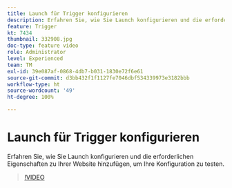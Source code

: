 ```yaml
---
title: Launch für Trigger konfigurieren
description: Erfahren Sie, wie Sie Launch konfigurieren und die erforderlichen Eigenschaften zu Ihrer Website hinzufügen, um Ihre Konfiguration zu testen.
feature: Trigger
kt: 7434
thumbnail: 332908.jpg
doc-type: feature video
role: Administrator
level: Experienced
team: TM
exl-id: 39e087af-0868-4db7-b031-1830e72f6e61
source-git-commit: d3bb432f1f1127fe7046dbf534339973e3182bbb
workflow-type: ht
source-wordcount: '49'
ht-degree: 100%

---
```


# Launch für Trigger konfigurieren

Erfahren Sie, wie Sie Launch konfigurieren und die erforderlichen Eigenschaften zu Ihrer Website hinzufügen, um Ihre Konfiguration zu testen.

>[!VIDEO](https://video.tv.adobe.com/v/332908?quality=12)

